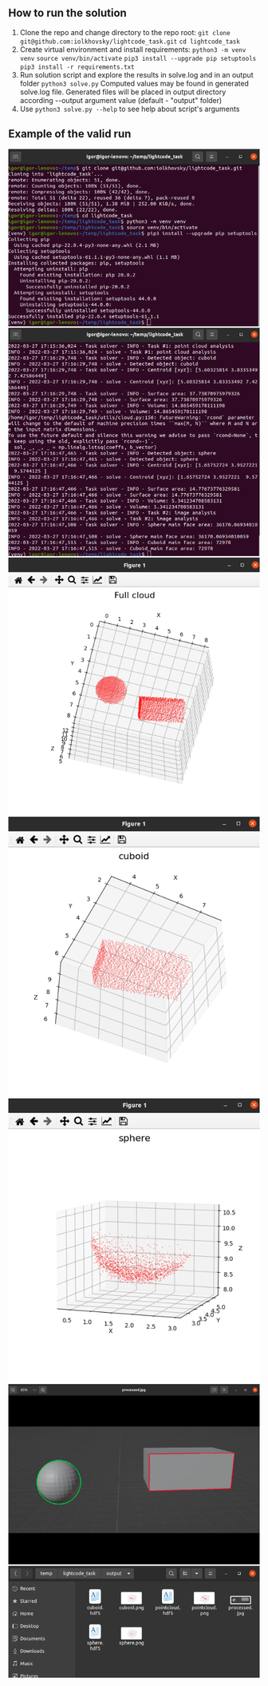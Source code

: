 ## How to run the solution
1. Clone the repo and change directory to the repo root:
`git clone git@github.com:iolkhovsky/lightcode_task.git`
`cd lightcode_task`
2. Create virtual environment and install requirements:
`python3 -m venv venv`
`source venv/bin/activate`
`pip3 install --upgrade pip setuptools`
`pip3 install -r requirements.txt`
3. Run solution script and explore the results in solve.log and in an output folder
`python3 solve.py`
Computed values may be found in generated solve.log file. Generated files will be placed in output directory according --output argument value (default - "output" folder)
4. Use `python3 solve.py --help` to see help about script's arguments

## Example of the valid run
![alt text](https://github.com/iolkhovsky/lightcode_task/blob/master/resources/clone.png?raw=true)
![alt text](https://github.com/iolkhovsky/lightcode_task/blob/master/resources/solvepy.png?raw=true)
![alt text](https://github.com/iolkhovsky/lightcode_task/blob/master/resources/full_cloud.png?raw=true)
![alt text](https://github.com/iolkhovsky/lightcode_task/blob/master/resources/cuboid_3d.png?raw=true)
![alt text](https://github.com/iolkhovsky/lightcode_task/blob/master/resources/sphere.png?raw=true)
![alt text](https://github.com/iolkhovsky/lightcode_task/blob/master/resources/processed_img.png?raw=true)
![alt text](https://github.com/iolkhovsky/lightcode_task/blob/master/resources/script_output.png?raw=true)




